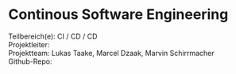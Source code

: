 # **Continous Software Engineering**

Teilbereich\(e\): CI / CD / CD  
Projektleiter:  
Projektteam: Lukas Taake, Marcel Dzaak, Marvin Schirrmacher  
Github-Repo:

